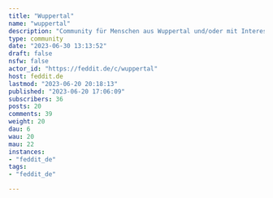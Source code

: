 ```yaml
---
title: "Wuppertal" 
name: "wuppertal"
description: "Community für Menschen aus Wuppertal und/oder mit Interesse an WuppertalCommunityregeln & Netiquette:analog zu Feddits RegelnDies ist eine Lemmy-Community ([Was ist Lemmy?](https://gnulinux.ch/fediverse-serie-willkommen-im-lemmyversum-communitys-im-fediverse))Wie Ihr von anderen Fediverse-Accounts aus teilnehmen könnt, ist auch [hier](https://anonsys.net/display/bf69967c-1664-9207-c6d7-3f2363787237) beschrieben.Bildquellen:https://commons.wikimedia.org/wiki/File:Wuppertal_elberfeld_panoram.jpghttps://commons.wikimedia.org/wiki/File:Wuppertaler_Schwebebahn_Westende_2019-10-06_06.jpg"
type: community
date: "2023-06-30 13:13:52"
draft: false
nsfw: false
actor_id: "https://feddit.de/c/wuppertal"
host: feddit.de
lastmod: "2023-06-20 20:18:13"
published: "2023-06-20 17:06:09"
subscribers: 36
posts: 20
comments: 39
weight: 20
dau: 6
wau: 20
mau: 22
instances:
- "feddit_de"
tags: 
- "feddit_de"

---
```

